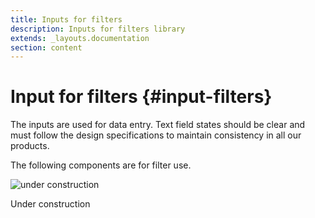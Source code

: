 ```yaml
---
title: Inputs for filters
description: Inputs for filters library
extends: _layouts.documentation
section: content
---
```


# Input for filters {#input-filters}

The inputs are used for data entry.
Text field states should be clear and must follow the design specifications to maintain consistency in all our products.

The following components are for filter use.

<div class="w-auto max-w-sm m-auto">
<img src="/assets/img/spartan.png" alt="under construction" class="content-center w-auto h-auto">
<p class="text-center text-5xl font-medium">Under construction</p>
</div>

<!--
@component('_partials.iframe', ["height" => "114px;"])
<div class="px-4 py-8 bg-white">
    <div class="max-w-3xl mx-auto space-y-4 flex flex-col items-center justify-start sm:space-y-0 sm:flex-row sm:items-end sm:justify-around">
        //Alerts
    </div>
</div>
@endcomponent

```html

```
-->